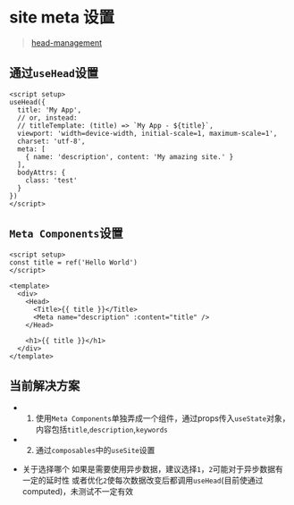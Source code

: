 # site meta 设置

> [head-management](https://v3.nuxtjs.org/guide/features/head-management)

## 通过`useHead`设置

```vue
<script setup>
useHead({
  title: 'My App',
  // or, instead:
  // titleTemplate: (title) => `My App - ${title}`,
  viewport: 'width=device-width, initial-scale=1, maximum-scale=1',
  charset: 'utf-8',
  meta: [
    { name: 'description', content: 'My amazing site.' }
  ],
  bodyAttrs: {
    class: 'test'
  }
})
</script>

```

## `Meta Components`设置

```vue
<script setup>
const title = ref('Hello World')
</script>

<template>
  <div>
    <Head>
      <Title>{{ title }}</Title>
      <Meta name="description" :content="title" />
    </Head>

    <h1>{{ title }}</h1>
  </div>
</template>
```

## 当前解决方案

- 1. 使用`Meta Components`单独弄成一个组件，通过props传入`useState`对象，内容包括`title`,`description`,`keywords`
- 2. 通过`composables`中的`useSite`设置

- 关于选择哪个
  如果是需要使用异步数据，建议选择`1`，`2`可能对于异步数据有一定的延时性
  或者优化`2`使每次数据改变后都调用`useHead`(目前使通过computed)，未测试不一定有效
